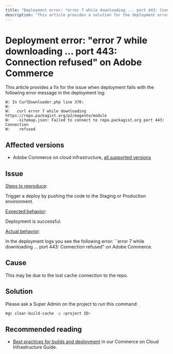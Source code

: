 ```yaml
---
title: "Deployment error: *error 7 while downloading ... port 443: Connection refused* on Adobe Commerce"
description: 'This article provides a solution for the deployment error: *"error 7 while downloading ... port 443: Connection refused"*'.
---
```


# Deployment error: "error 7 while downloading ... port 443: Connection refused" on Adobe Commerce

This article provides a fix for the issue when deployment fails with the following error message in the deployment log:

```console
W: In CurlDownloader.php line 370:
W:
W:   curl error 7 while downloading https://repo.packagist.org/p2/magento/module
W:   -sitemap.json: Failed to connect to repo.packagist.org port 443: Connection
W:    refused
```

## Affected versions

* Adobe Commerce on cloud infrastructure, [all supported versions](https://magento.com/sites/default/files/magento-software-lifecycle-policy.pdf)

## Issue

 <u>Steps to reproduce</u>:

 Trigger a deploy by pushing the code to the Staging or Production environment.

 <u>Expected behavior</u>:

 Deployment is successful.

 <u>Actual behavior</u>:

 In the deployment logs you see the following error: ``error 7 while downloading ... port 443: Connection refused" on Adobe Commerce.

## Cause

 This may be due to the lost cache connection to the repo.

## Solution

 Please ask a Super Admin on the project to run this command:

 ```bash
 mgc clear-build-cache -p <project ID>
 ```

## Recommended reading

* [Best practices for builds and deployment](https://experienceleague.adobe.com/docs/commerce-cloud-service/user-guide/develop/deploy/best-practices.html) in our Commerce on Cloud Infrastructure Guide.

